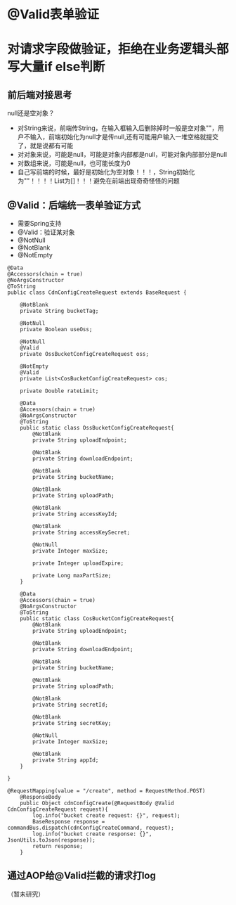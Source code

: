 @Valid表单验证
===
对请求字段做验证，拒绝在业务逻辑头部写大量if else判断
===
前后端对接思考
---
null还是空对象？
* 对String来说，前端传String，在输入框输入后删除掉时一般是空对象""，用户不输入，前端初始化为null才是传null,还有可能用户输入一堆空格就提交了，就是说都有可能
* 对对象来说，可能是null，可能是对象内部都是null，可能对象内部部分是null
* 对数组来说，可能是null，也可能长度为0
* 自己写前端的时候，最好是初始化为空对象！！！，String初始化为""！！！！List为[]！！！避免在前端出现奇奇怪怪的问题

@Valid：后端统一表单验证方式
---
* 需要Spring支持
* @Valid：验证某对象
* @NotNull
* @NotBlank
* @NotEmpty
```
@Data
@Accessors(chain = true)
@NoArgsConstructor
@ToString
public class CdnConfigCreateRequest extends BaseRequest {

    @NotBlank
    private String bucketTag;

    @NotNull
    private Boolean useOss;

    @NotNull
    @Valid
    private OssBucketConfigCreateRequest oss;

    @NotEmpty
    @Valid
    private List<CosBucketConfigCreateRequest> cos;

    private Double rateLimit;

    @Data
    @Accessors(chain = true)
    @NoArgsConstructor
    @ToString
    public static class OssBucketConfigCreateRequest{
        @NotBlank
        private String uploadEndpoint;

        @NotBlank
        private String downloadEndpoint;

        @NotBlank
        private String bucketName;

        @NotBlank
        private String uploadPath;

        @NotBlank
        private String accessKeyId;

        @NotBlank
        private String accessKeySecret;

        @NotNull
        private Integer maxSize;

        private Integer uploadExpire;

        private Long maxPartSize;
    }

    @Data
    @Accessors(chain = true)
    @NoArgsConstructor
    @ToString
    public static class CosBucketConfigCreateRequest{
        @NotBlank
        private String uploadEndpoint;

        @NotBlank
        private String downloadEndpoint;

        @NotBlank
        private String bucketName;

        @NotBlank
        private String uploadPath;

        @NotBlank
        private String secretId;

        @NotBlank
        private String secretKey;

        @NotNull
        private Integer maxSize;

        @NotBlank
        private String appId;
    }

}
```
```
@RequestMapping(value = "/create", method = RequestMethod.POST)
    @ResponseBody
    public Object cdnConfigCreate(@RequestBody @Valid CdnConfigCreateRequest request){
        log.info("bucket create request: {}", request);
        BaseResponse response = commandBus.dispatch(cdnConfigCreateCommand, request);
        log.info("bucket create response: {}", JsonUtils.toJson(response));
        return response;
    }
```

通过AOP给@Valid拦截的请求打log
---
（暂未研究）
